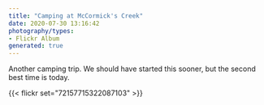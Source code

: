 ```yaml
---
title: "Camping at McCormick's Creek"
date: 2020-07-30 13:16:42
photography/types:
- Flickr Album
generated: true
---
```

Another camping trip. We should have started this sooner, but the second best time is today.

{{< flickr set="72157715322087103" >}}
